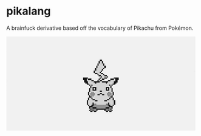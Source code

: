 pikalang
========
A brainfuck derivative based off the vocabulary of Pikachu from Pokémon.

![pikachu](images/pikachu.gif)
